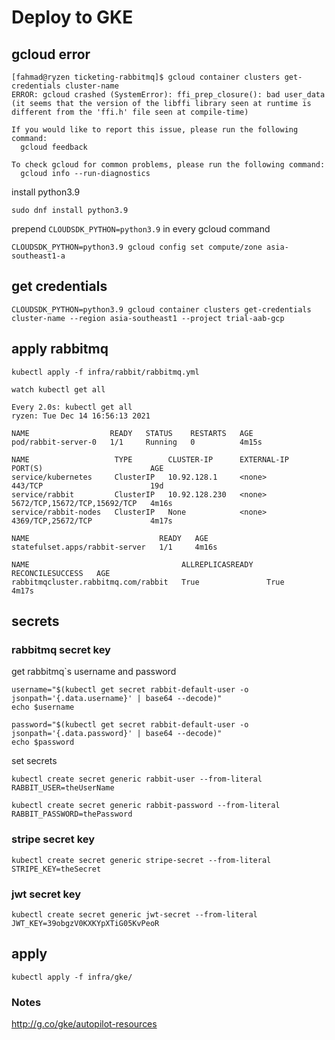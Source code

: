 # Deploy to GKE

## gcloud error

```shell
[fahmad@ryzen ticketing-rabbitmq]$ gcloud container clusters get-credentials cluster-name
ERROR: gcloud crashed (SystemError): ffi_prep_closure(): bad user_data (it seems that the version of the libffi library seen at runtime is different from the 'ffi.h' file seen at compile-time)

If you would like to report this issue, please run the following command:
  gcloud feedback

To check gcloud for common problems, please run the following command:
  gcloud info --run-diagnostics

```

install python3.9

```shell
sudo dnf install python3.9
```

prepend `CLOUDSDK_PYTHON=python3.9` in every gcloud command

```shell
CLOUDSDK_PYTHON=python3.9 gcloud config set compute/zone asia-southeast1-a
```

## get credentials

```shell
CLOUDSDK_PYTHON=python3.9 gcloud container clusters get-credentials cluster-name --region asia-southeast1 --project trial-aab-gcp
```

## apply rabbitmq

```shell
kubectl apply -f infra/rabbit/rabbitmq.yml
```

`watch kubectl get all`

```shell
Every 2.0s: kubectl get all                                                             ryzen: Tue Dec 14 16:56:13 2021

NAME                  READY   STATUS    RESTARTS   AGE
pod/rabbit-server-0   1/1     Running   0          4m15s

NAME                   TYPE        CLUSTER-IP	   EXTERNAL-IP   PORT(S)                        AGE
service/kubernetes     ClusterIP   10.92.128.1     <none>        443/TCP                        19d
service/rabbit         ClusterIP   10.92.128.230   <none>        5672/TCP,15672/TCP,15692/TCP   4m16s
service/rabbit-nodes   ClusterIP   None            <none>        4369/TCP,25672/TCP             4m17s

NAME                             READY   AGE
statefulset.apps/rabbit-server   1/1     4m16s

NAME                                  ALLREPLICASREADY   RECONCILESUCCESS   AGE
rabbitmqcluster.rabbitmq.com/rabbit   True               True               4m17s

```

## secrets

### rabbitmq secret key

get rabbitmq`s username and password

```shell
username="$(kubectl get secret rabbit-default-user -o jsonpath='{.data.username}' | base64 --decode)"
echo $username

password="$(kubectl get secret rabbit-default-user -o jsonpath='{.data.password}' | base64 --decode)"
echo $password
```

set secrets

```shell
kubectl create secret generic rabbit-user --from-literal RABBIT_USER=theUserName

kubectl create secret generic rabbit-password --from-literal RABBIT_PASSWORD=thePassword
```

### stripe secret key

```shell
kubectl create secret generic stripe-secret --from-literal STRIPE_KEY=theSecret
```

### jwt secret key

```shell
kubectl create secret generic jwt-secret --from-literal JWT_KEY=39obgzV0KXKYpXTiG05KvPeoR
```

## apply

```shell
kubectl apply -f infra/gke/
```

### Notes

http://g.co/gke/autopilot-resources
